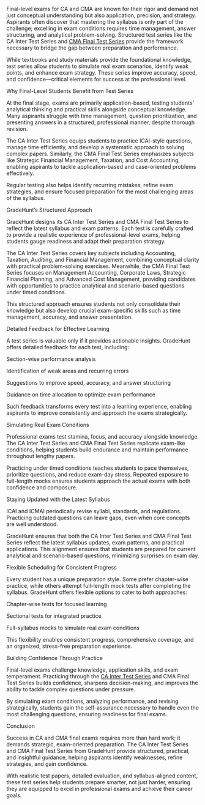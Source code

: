 Final-level exams for CA and CMA are known for their rigor and demand not just conceptual understanding but also application, precision, and strategy. 
Aspirants often discover that mastering the syllabus is only part of the challenge; excelling in exam conditions requires time management, answer 
structuring, and analytical problem-solving. Structured test series like the CA Inter Test Series and [CMA Final Test Series](https://gradehunt.com/course/cma-test-series) provide the framework
necessary to bridge the gap between preparation and performance.

While textbooks and study materials provide the foundational knowledge, test series allow students to simulate real exam scenarios, identify weak points, 
and enhance exam strategy. These series improve accuracy, speed, and confidence—critical elements for success at the professional level.

Why Final-Level Students Benefit from Test Series

At the final stage, exams are primarily application-based, testing students’ analytical thinking and practical skills alongside conceptual knowledge. Many aspirants struggle with time management, question prioritization, and presenting answers in a structured, professional manner, despite thorough revision.

The CA Inter Test Series equips students to practice ICAI-style questions, manage time efficiently, and develop a systematic approach to solving complex papers. Similarly, the CMA Final Test Series emphasizes subjects like Strategic Financial Management, Taxation, and Cost Accounting, enabling aspirants to tackle application-based and case-oriented problems effectively.

Regular testing also helps identify recurring mistakes, refine exam strategies, and ensure focused preparation for the most challenging areas of the syllabus.

GradeHunt’s Structured Approach

GradeHunt designs its CA Inter Test Series and CMA Final Test Series to reflect the latest syllabus and exam patterns. Each test is carefully crafted to provide a realistic experience of professional-level exams, helping students gauge readiness and adapt their preparation strategy.

The CA Inter Test Series covers key subjects including Accounting, Taxation, Auditing, and Financial Management, combining conceptual clarity with practical problem-solving exercises. Meanwhile, the CMA Final Test Series focuses on Management Accounting, Corporate Laws, Strategic Financial Planning, and Advanced Cost Management, providing candidates with opportunities to practice analytical and scenario-based questions under timed conditions.

This structured approach ensures students not only consolidate their knowledge but also develop crucial exam-specific skills such as time management, accuracy, and answer presentation.

Detailed Feedback for Effective Learning

A test series is valuable only if it provides actionable insights. GradeHunt offers detailed feedback for each test, including:

Section-wise performance analysis

Identification of weak areas and recurring errors

Suggestions to improve speed, accuracy, and answer structuring

Guidance on time allocation to optimize exam performance

Such feedback transforms every test into a learning experience, enabling aspirants to improve consistently and approach the exams strategically.

Simulating Real Exam Conditions

Professional exams test stamina, focus, and accuracy alongside knowledge. The CA Inter Test Series and CMA Final Test Series replicate exam-like conditions, helping students build endurance and maintain performance throughout lengthy papers.

Practicing under timed conditions teaches students to pace themselves, prioritize questions, and reduce exam-day stress. Repeated exposure to full-length mocks ensures students approach the actual exams with both confidence and composure.

Staying Updated with the Latest Syllabus

ICAI and ICMAI periodically revise syllabi, standards, and regulations. Practicing outdated questions can leave gaps, even when core concepts are well understood.

GradeHunt ensures that both the CA Inter Test Series and CMA Final Test Series reflect the latest syllabus updates, exam patterns, and practical applications. This alignment ensures that students are prepared for current analytical and scenario-based questions, minimizing surprises on exam day.

Flexible Scheduling for Consistent Progress

Every student has a unique preparation style. Some prefer chapter-wise practice, while others attempt full-length mock tests after completing the syllabus. GradeHunt offers flexible options to cater to both approaches:

Chapter-wise tests for focused learning

Sectional tests for integrated practice

Full-syllabus mocks to simulate real exam conditions

This flexibility enables consistent progress, comprehensive coverage, and an organized, stress-free preparation experience.

Building Confidence Through Practice

Final-level exams challenge knowledge, application skills, and exam temperament. Practicing through the [CA Inter Test Series](https://gradehunt.com/ca-inter-test-series) and
CMA Final Test Series builds confidence, sharpens decision-making, and improves the ability to tackle complex questions under pressure.

By simulating exam conditions, analyzing performance, and revising strategically, students gain the self-assurance necessary to handle even the most challenging questions, ensuring readiness for final exams.

Conclusion

Success in CA and CMA final exams requires more than hard work; it demands strategic, exam-oriented preparation. The CA Inter Test Series and CMA Final Test Series from GradeHunt provide structured, practical, and insightful guidance, helping aspirants identify weaknesses, refine strategies, and gain confidence.

With realistic test papers, detailed evaluation, and syllabus-aligned content, these test series help students prepare smarter, not just harder, ensuring they are equipped to excel in professional exams and achieve their career goals.
